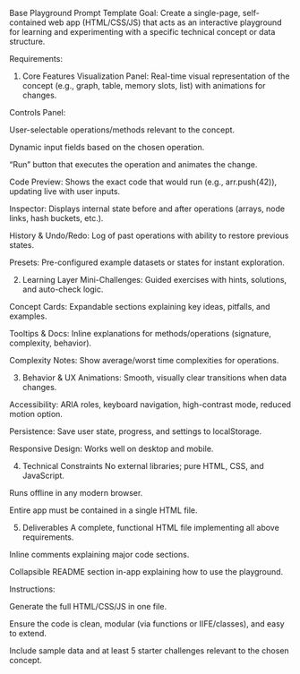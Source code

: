 Base Playground Prompt Template
Goal:
Create a single-page, self-contained web app (HTML/CSS/JS) that acts as an interactive playground for learning and experimenting with a specific technical concept or data structure.

Requirements:

1. Core Features
Visualization Panel: Real-time visual representation of the concept (e.g., graph, table, memory slots, list) with animations for changes.

Controls Panel:

User-selectable operations/methods relevant to the concept.

Dynamic input fields based on the chosen operation.

“Run” button that executes the operation and animates the change.

Code Preview: Shows the exact code that would run (e.g., arr.push(42)), updating live with user inputs.

Inspector: Displays internal state before and after operations (arrays, node links, hash buckets, etc.).

History & Undo/Redo: Log of past operations with ability to restore previous states.

Presets: Pre-configured example datasets or states for instant exploration.

2. Learning Layer
Mini-Challenges: Guided exercises with hints, solutions, and auto-check logic.

Concept Cards: Expandable sections explaining key ideas, pitfalls, and examples.

Tooltips & Docs: Inline explanations for methods/operations (signature, complexity, behavior).

Complexity Notes: Show average/worst time complexities for operations.

3. Behavior & UX
Animations: Smooth, visually clear transitions when data changes.

Accessibility: ARIA roles, keyboard navigation, high-contrast mode, reduced motion option.

Persistence: Save user state, progress, and settings to localStorage.

Responsive Design: Works well on desktop and mobile.

4. Technical Constraints
No external libraries; pure HTML, CSS, and JavaScript.

Runs offline in any modern browser.

Entire app must be contained in a single HTML file.

5. Deliverables
A complete, functional HTML file implementing all above requirements.

Inline comments explaining major code sections.

Collapsible README section in-app explaining how to use the playground.

Instructions:

Generate the full HTML/CSS/JS in one file.

Ensure the code is clean, modular (via functions or IIFE/classes), and easy to extend.

Include sample data and at least 5 starter challenges relevant to the chosen concept.
